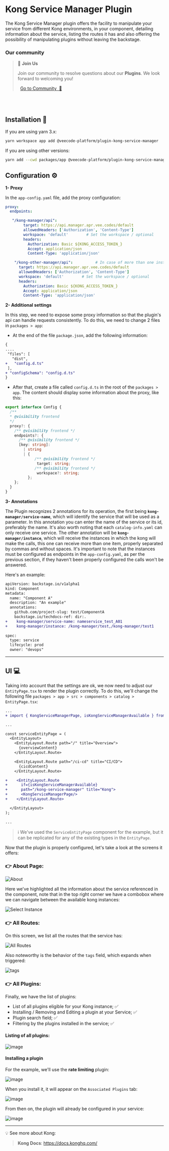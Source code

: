 # Kong Service Manager Plugin 

The Kong Service Manager plugin offers the facility to manipulate your service from different Kong environments, in your component, detailing information about the service, listing the routes it has and also offering the possibility of manipulating plugins without leaving the backstage.

### Our community

> 💬  **Join Us**
>
> Join our community to resolve questions about our **Plugins**. We look forward to welcoming you! <br>
>
>    [Go to Community  🚀](https://github.com/orgs/veecode-platform/discussions)

<br><br>


## Installation 🔧


If you are using yarn 3.x:

```bash
yarn workspace app add @veecode-platform/plugin-kong-service-manager
```

If you are using other versions:

```bash
yarn add --cwd packages/app @veecode-platform/plugin-kong-service-manager
```

## Configuration ⚙️

**1- Proxy**

In the `app-config.yaml` file, add the proxy configuration:

```yaml
proxy:
  endpoints:

   "/kong-manager/api":
        target: https://api.manager.apr.vee.codes/default
        allowedHeaders: ['Authorization', 'Content-Type']
        workspace: 'default'        # Set the workspace / optional
        headers: 
          Authorization: Basic ${KONG_ACCESS_TOKEN_}
          Accept: application/json
          Content-Type: 'application/json'

    "/kong-other-manager/api":          # In case of more than one instance
      target: https://api.manager.apr.vee.codes/default
      allowedHeaders: ['Authorization', 'Content-Type']
      workspace: 'default'        # Set the workspace / optional
      headers: 
        Authorization: Basic ${KONG_ACCESS_TOKEN_}
        Accept: application/json
        Content-Type: 'application/json'
```

**2- Additional settings**

  In this step, we need to expose some proxy information so that the plugin's api can handle requests consistently. To do this, we need to change 2 files in `packages > app`:
- At the end of the file `package.json`, add the following information:
 ```diff
{
 ....
  "files": [
    "dist",
 +   "config.d.ts"
  ],
 + "configSchema": "config.d.ts"
}
```
- After that, create a file called `config.d.ts` in the root of the `packages > app`. The content should display some information about the proxy, like this:
```ts
export interface Config {
  /**
  * @visibility frontend
  */
  proxy?: {
    /** @visibility frontend */
    endpoints?: {
      /** @visibility frontend */
      [key: string]:
        | string
        | {
             /** @visibility frontend */
              target: string;
             /** @visibility frontend */
              workspace?: string;
          };
    };
  } 
}
```


**3- Annotations**

 The Plugin recognizes 2 annotations for its operation, the first being **`kong-manager/service-name`**, which will identify the service that will be used as a parameter. In this annotation you can enter the name of the service or its id, preferably the name. It's also worth noting that each `catalog-info.yaml` can only receive one service.
The other annotation will be **`kong-manager/instance`**, which will receive the instances in which the kong will make the calls, this one can receive more than one item, properly separated by commas and without spaces. It's important to note that the instances must be configured as endpoints in the `app-config.yaml`, as per the previous section, if they haven't been properly configured the calls won't be answered.

Here's an example:

```diff
apiVersion: backstage.io/v1alpha1
kind: Component
metadata:
  name: "Component A"
  description: "An example"
  annotations:
    github.com/project-slug: test/ComponentA
    backstage.io/techdocs-ref: dir:.
+    kong-manager/service-name: nameservice_test_A01
+    kong-manager/instance: /kong-manager/test,/kong-manager/test1
   
spec:
  type: service
  lifecycle: prod
  owner: "devops"
```

---

## UI 💻

Taking into account that the settings are ok, we now need to adjust our `EntityPage.tsx` to render the plugin correctly.
To do this, we'll change the following file `packages > app > src > components > catalog > EntityPage.tsx`:

```diff
... 
+ import { KongServiceManagerPage, isKongServiceManagerAvailable } from '@veecode-platform/plugin-kong-service-manager';

...

const serviceEntityPage = (
  <EntityLayout>
    <EntityLayout.Route path="/" title="Overview">
      {overviewContent}
    </EntityLayout.Route>

    <EntityLayout.Route path="/ci-cd" title="CI/CD">
      {cicdContent}
    </EntityLayout.Route>

+    <EntityLayout.Route
+      if={isKongServiceManagerAvailable}
+      path="/kong-service-manager" title="Kong">
+      <KongServiceManagerPage/>
+    </EntityLayout.Route>

  </EntityLayout>
);

...

```

> ℹ️ We've used the `ServiceEntityPage` component for the example, but it can be replicated for any of the existing types in the `EntityPage`.

Now that the plugin is properly configured, let's take a look at the screens it offers:

### 👉 About Page:

![About](https://github.com/veecode-platform/platform-backstage-plugins/assets/84424883/e1f2aedc-644b-448b-adbc-ceba6d646c87)

Here we've highlighted all the information about the service referenced in the component, note that in the top right corner we have a combobox where we can navigate between the available kong instances:

![Select Instance](https://github.com/veecode-platform/platform-backstage-plugins/assets/84424883/2cb10361-8e04-4c47-b36e-55faa4791abf)

### 👉 All Routes:

On this screen, we list all the routes that the service has:

![All Routes](https://github.com/veecode-platform/platform-backstage-plugins/assets/84424883/5e1cfcf2-4876-412c-83ee-921a28c5525a)

Also noteworthy is the behavior of the `tags` field, which expands when triggered:

![tags](https://github.com/veecode-platform/platform-backstage-plugins/assets/84424883/c3f74551-38ee-401d-80f4-c3de8ba52b66)


### 👉 All Plugins:

Finally, we have the list of plugins:

- List of all plugins eligible for your Kong instance;  ✅
- Installing / Removing and Editing a plugin at your Service; ✅
- Plugin search field; ✅
- Filtering by the plugins installed in the service; ✅


#### Listing of all plugins:

![image](https://github.com/veecode-platform/platform-backstage-plugins/assets/84424883/4c47f308-157e-45ee-874c-ef89c556efc9)

#### Installing a plugin

For the example, we'll use the **rate limiting** plugin:

![image](https://github.com/veecode-platform/platform-backstage-plugins/assets/84424883/aaa55c9b-6471-4c9e-ab4e-2ab1888c18ba)

When you install it, it will appear on the `Associated Plugins` tab:

![image](https://github.com/veecode-platform/platform-backstage-plugins/assets/84424883/f33f0c97-69d8-4de4-8995-a6584b71a696)

From then on, the plugin will already be configured in your service:

![image](https://github.com/veecode-platform/platform-backstage-plugins/assets/84424883/0a4f68c3-cb68-4106-9991-427b40f4ec0b)



---

💡 See more about Kong:

> **Kong Docs**:  <https://docs.konghq.com/>

